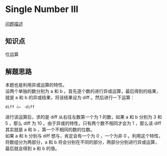 # Single Number III

[问题描述](https://leetcode.com/problems/single-number-iii/)

## 知识点

位运算

## 解题思路

本题也是利用异或运算的特性。  
设两个单独的数分别为 a 和 b 。首先逐个数的进行异或运算，最后得到的结果，就是 a 和 b 的异或结果，将该结果设为 diff 。然后进行一下运算：

```python
diff &= -diff

```

进行该运算后，求的是 diff 从右往左数第一个为 1 的数，如果 a 和 b 分别为 3 和 5 ，那么 diff 为 10 。由于异或的特性，只有两个数不相同才会为 1 ，那么该 diff 其实就是 a 和 b ，第一个不相同的数的位数。  
如果 a 和 b 分别与 diff 想与，肯定会有一个为 0 ，一个为非 0 。利用这个特性，将数组分为两部分，a 和 b 将会分别在不同的部分，两部分分别进行异或运算，最后就会得到 a 和 b 的值。
